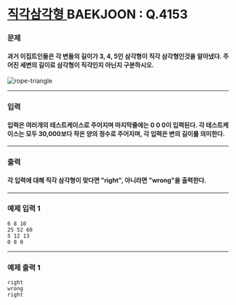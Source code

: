 # [ 직각삼각형 ](https://www.acmicpc.net/problem/4153)  BAEKJOON : Q.4153

### 문제
#### 과거 이집트인들은 각 변들의 길이가 3, 4, 5인 삼각형이 직각 삼각형인것을 알아냈다. 주어진 세변의 길이로 삼각형이 직각인지 아닌지 구분하시오.

![rope-triangle](https://user-images.githubusercontent.com/88530565/130749080-15699364-b654-4db0-adcd-f403d9b06fff.gif)

----------
### 입력
#### 입력은 여러개의 테스트케이스로 주어지며 마지막줄에는 0 0 0이 입력된다. 각 테스트케이스는 모두 30,000보다 작은 양의 정수로 주어지며, 각 입력은 변의 길이를 의미한다.
----------
### 출력
#### 각 입력에 대해 직각 삼각형이 맞다면 "right", 아니라면 "wrong"을 출력한다.
----------
### 예제 입력 1

    6 8 10
    25 52 60
    5 12 13
    0 0 0

----------
### 예제 출력 1

    right
    wrong
    right
